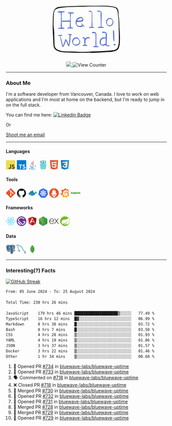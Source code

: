<div align="center">
    <img src="./img/hello_world.webp" height="200px" width="">
    <div>
        <a href="https://www.linkedin.com/in/ajhollid">
            <img src="https://img.shields.io/badge/LinkedIn-blue"/>
        </a>
        <img src="https://komarev.com/ghpvc/?username=ajhollid&color=yellow" alt="View Counter">
    </div>
</div>

---

### About Me

I'm a software developer from Vancouver, Canada. I love to work on web applications and I'm most at home on the backend, but I'm ready to jump in on the full stack.

You can find me here: [![Linkedin Badge](https://img.shields.io/badge/-ajhollid-blue?style=flat&logo=Linkedin&logoColor=white)](https://www.linkedin.com/in/ajhollid)

Or

[Shoot me an email](mailto:ajhollid@gmail.com)

---

#### Languages

<div>
    <img src="./img/devicons/javascript-original.svg" width=30 height=30 alt="JavaScript">
    <img src="/img/devicons/typescript-original.svg" width=30 height=30 alt="TypeScript">
    <img src="./img/devicons/java-original.svg" width=30 height=30 alt="Java">
    <img src="./img/devicons/go-original.svg" width=30 height=30 alt="Golang">
    <img src="./img/devicons/html5-original.svg" width=30 height=30 alt="HTML 5">
    <img src="./img/devicons/css3-original.svg" width=30 height=30 alt="CSS 3">
</div>

#### Tools

<div>
    <img src="./img/devicons/git-original.svg" width=30 height=30 alt="Git">
    <img src="./img/devicons/github-original.svg" width=30 height=30 alt="Github">
    <img src="./img/devicons/docker-original.svg" width=30 
    height=30 alt="Docker">
    <img src="./img/devicons/kubernetes-original.svg" width=30 height=30 alt="K8">
    <img src="./img/devicons/prometheus-original.svg" width=30 height=30 alt="Prometheus">
    <img src="./img/devicons/grafana-original.svg" width=30 height=30 alt="Grafana">
    <img src="./img/devicons/nginx-original.svg" width=30 height=30 alt="Nginx">
</div>

#### Frameworks

<div>
    <img src="./img/devicons/react-original.svg" width=30 height=30 alt="React">
    <img src="./img/devicons/gatsby-original.svg" width=30 height=30 alt="Gatsby">
    <img src="./img/devicons/angularjs-original.svg" width=30 height=30 alt="AngularJS">
    <img src="./img/devicons/nodejs-original.svg" width=30 height=30 alt="NodeJS">
    <img src="./img/devicons/express-original.svg" width=30 height=30 alt="Express">
    <img src="./img/devicons/spring-original.svg" width=30 height=30 alt="Spring">
</div>

#### Data

<div>
    <img src="./img/devicons/postgresql-original.svg" width=30 height=30 alt="Postgresql">
    <img src="./img/devicons/mysql-original.svg" width=30 height=30 alt="Mysql">
    <img src="./img/devicons/mongodb-original.svg" width=30 height=30 alt="MongoDB">
</div>

---

### Interesting(?) Facts

[![GitHub Streak](http://github-readme-streak-stats.herokuapp.com?user=ajhollid)](https://git.io/streak-stats)

 <!--START_SECTION:waka-->

```txt
From: 05 June 2024 - To: 25 August 2024

Total Time: 230 hrs 26 mins

JavaScript    179 hrs 46 mins ███████████████████▒░░░░░   77.49 %
TypeScript    16 hrs 12 mins  █▓░░░░░░░░░░░░░░░░░░░░░░░   06.99 %
Markdown      8 hrs 38 mins   █░░░░░░░░░░░░░░░░░░░░░░░░   03.72 %
Bash          8 hrs 7 mins    █░░░░░░░░░░░░░░░░░░░░░░░░   03.50 %
CSS           4 hrs 28 mins   ▒░░░░░░░░░░░░░░░░░░░░░░░░   01.93 %
YAML          4 hrs 19 mins   ▒░░░░░░░░░░░░░░░░░░░░░░░░   01.86 %
JSON          3 hrs 37 mins   ▒░░░░░░░░░░░░░░░░░░░░░░░░   01.57 %
Docker        3 hrs 22 mins   ▒░░░░░░░░░░░░░░░░░░░░░░░░   01.46 %
Other         1 hr 34 mins    ▒░░░░░░░░░░░░░░░░░░░░░░░░   00.68 %
```

<!--END_SECTION:waka-->


<!--START_SECTION:activity-->
1. 💪 Opened PR [#734](https://github.com/bluewave-labs/bluewave-uptime/pull/734) in [bluewave-labs/bluewave-uptime](https://github.com/bluewave-labs/bluewave-uptime)
2. 💪 Opened PR [#733](https://github.com/bluewave-labs/bluewave-uptime/pull/733) in [bluewave-labs/bluewave-uptime](https://github.com/bluewave-labs/bluewave-uptime)
3. 🗣 Commented on [#718](https://github.com/bluewave-labs/bluewave-uptime/pull/718#issuecomment-2313180353) in [bluewave-labs/bluewave-uptime](https://github.com/bluewave-labs/bluewave-uptime)
4. ❌ Closed PR [#718](https://github.com/bluewave-labs/bluewave-uptime/pull/718) in [bluewave-labs/bluewave-uptime](https://github.com/bluewave-labs/bluewave-uptime)
5. 🎉 Merged PR [#730](https://github.com/bluewave-labs/bluewave-uptime/pull/730) in [bluewave-labs/bluewave-uptime](https://github.com/bluewave-labs/bluewave-uptime)
6. 💪 Opened PR [#732](https://github.com/bluewave-labs/bluewave-uptime/pull/732) in [bluewave-labs/bluewave-uptime](https://github.com/bluewave-labs/bluewave-uptime)
7. 💪 Opened PR [#731](https://github.com/bluewave-labs/bluewave-uptime/pull/731) in [bluewave-labs/bluewave-uptime](https://github.com/bluewave-labs/bluewave-uptime)
8. 🎉 Merged PR [#728](https://github.com/bluewave-labs/bluewave-uptime/pull/728) in [bluewave-labs/bluewave-uptime](https://github.com/bluewave-labs/bluewave-uptime)
9. 🎉 Merged PR [#729](https://github.com/bluewave-labs/bluewave-uptime/pull/729) in [bluewave-labs/bluewave-uptime](https://github.com/bluewave-labs/bluewave-uptime)
10. 💪 Opened PR [#729](https://github.com/bluewave-labs/bluewave-uptime/pull/729) in [bluewave-labs/bluewave-uptime](https://github.com/bluewave-labs/bluewave-uptime)
<!--END_SECTION:activity-->
